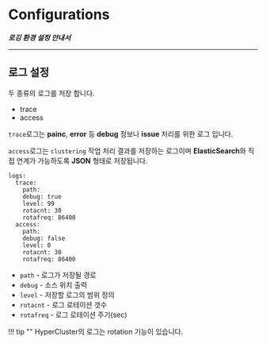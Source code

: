# Configurations 

***로깅 환경 설정 안내서***

----

## 로그 설정

두 종류의 로그를 저장 합니다.

* trace
* access

`trace`로그는 **painc**, **error** 등 **debug** 정보나 **issue** 처리를 위한 로그 입니다.

`access`로그는 `clustering` 작업 처리 결과를 저장하는 로그이며 **ElasticSearch**와 직접 연계가 가능하도록 **JSON** 형태로 저장됩니다.


    logs:
      trace:
        path:
        debug: true
        level: 99
        rotacnt: 30
        rotafreq: 86400
      access:
        path:
        debug: false
        level: 0
        rotacnt: 30
        rotafreq: 86400


* `path` - 로그가 저장될 경로
* `debug` - 소스 위치 출력
* `level` - 저장할 로그의 범위 정의
* `rotacnt` - 로그 로테이션 갯수
* `rotafreq` - 로그 로테이션 주기(sec)

!!! tip ""
    HyperCluster의 로그는 rotation 기능이 있습니다.

